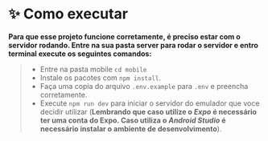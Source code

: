 # **✨ Como executar**

**Para que esse projeto funcione corretamente, é preciso estar com o servidor rodando. Entre na sua pasta server para rodar o servidor e entro terminal execute os seguintes comandos:**

>- Entre na pasta mobile `cd mobile`
>- Instale os pacotes com `npm install`.
>- Faça uma copia do arquivo `.env.example` para `.env` e preencha corretamente.
>- Execute `npm run dev` para iniciar o servidor do emulador que voce decidir utilizar (**Lembrando que caso utilize o _Expo_ é necessário ter uma conta do Expo. Caso utiliza o _Android Studio_ é necessário instalar o ambiente de desenvolvimento**).

